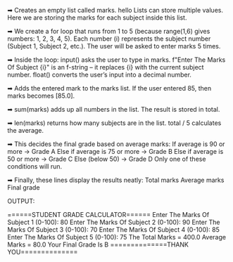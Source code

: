 ➡ Creates an empty list called marks.       hello
Lists can store multiple values.
Here we are storing the marks for each subject inside this list.


➡ We create a for loop that runs from 1 to 5 (because range(1,6) gives numbers: 1, 2, 3, 4, 5).
Each number (i) represents the subject number (Subject 1, Subject 2, etc.).
The user will be asked to enter marks 5 times.


➡ Inside the loop:
input() asks the user to type in marks.
f"Enter The Marks Of Subject {i}" is an f-string – it replaces {i} with the current subject number.
float() converts the user’s input into a decimal number.


➡ Adds the entered mark to the marks list.
If the user entered 85, then marks becomes [85.0].


➡ sum(marks) adds up all numbers in the list.
The result is stored in total.


➡ len(marks) returns how many subjects are in the list.
total / 5 calculates the average.


➡ This decides the final grade based on average marks:
If average is 90 or more → Grade A
Else if average is 75 or more → Grade B
Else if average is 50 or more → Grade C
Else (below 50) → Grade D
Only one of these conditions will run.


➡ Finally, these lines display the results neatly:
Total marks
Average marks
Final grade


OUTPUT:

======STUDENT GRADE CALCULATOR======
Enter The Marks Of Subject 1 (0-100): 80
Enter The Marks Of Subject 2 (0-100): 90
Enter The Marks Of Subject 3 (0-100): 70
Enter The Marks Of Subject 4 (0-100): 85
Enter The Marks Of Subject 5 (0-100): 75
The Total Marks = 400.0
Average Marks = 80.0
Your Final Grade Is B
==============THANK YOU==============



